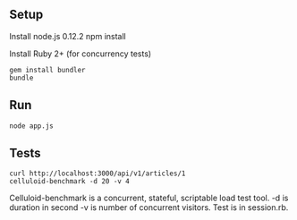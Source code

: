 
Setup
-----
Install node.js 0.12.2
    npm install

Install Ruby 2+ (for concurrency tests)

    gem install bundler
    bundle


Run
---
    node app.js

Tests
---------
    curl http://localhost:3000/api/v1/articles/1
    celluloid-benchmark -d 20 -v 4

Celluloid-benchmark is a concurrent, stateful, scriptable load test tool. -d is duration in second -v is number of concurrent visitors. Test is in session.rb.
